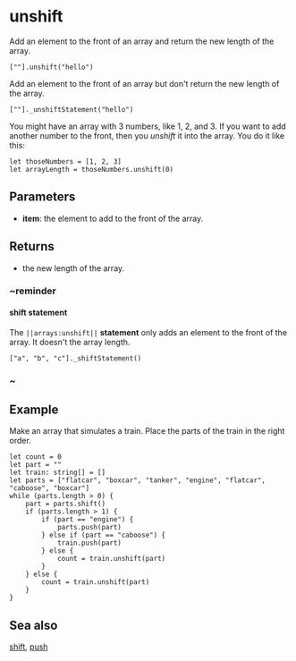# unshift

Add an element to the front of an array and return the new length of the array.

```sig
[""].unshift("hello")
```
Add an element to the front of an array but don't return the new length of the array.

```sig
[""]._unshiftStatement("hello")
```

You might have an array with 3 numbers, like 1, 2, and 3. If you want to add another number to the front,
then you _unshift_ it into the array. You do it like this:

```block
let thoseNumbers = [1, 2, 3]
let arrayLength = thoseNumbers.unshift(0)
```

## Parameters

* **item**: the element to add to the front of the array.

## Returns

* the new length of the array.

### ~reminder

#### **shift** statement

The ``||arrays:unshift||`` **statement** only adds an element to the front of the array. It doesn't the array length.

```block
["a", "b", "c"]._shiftStatement()
```

### ~
## Example

Make an array that simulates a train. Place the parts of the train in the right order.

```blocks
let count = 0
let part = ""
let train: string[] = []
let parts = ["flatcar", "boxcar", "tanker", "engine", "flatcar", "caboose", "boxcar"]
while (parts.length > 0) {
    part = parts.shift()
    if (parts.length > 1) {
        if (part == "engine") {
            parts.push(part)
        } else if (part == "caboose") {
            train.push(part)
        } else {
            count = train.unshift(part)
        }
    } else {
        count = train.unshift(part)
    }
}
```

## Sea also

[shift](/reference/arrays/shift), [push](/reference/arrays/push)
